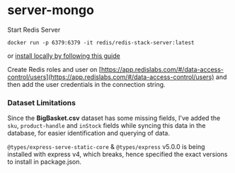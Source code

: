 # server-mongo

Start Redis Server

```
docker run -p 6379:6379 -it redis/redis-stack-server:latest
```

or [install locally by following this guide](https://redis.io/docs/install/install-redis/install-redis-on-mac-os/)

Create Redis roles and user on [https://app.redislabs.com/#/data-access-control/users](https://app.redislabs.com/#/data-access-control/users) and then add the user credentials in the connection string.

### Dataset Limitations

Since the **BigBasket.csv** dataset has some missing fields, I've added the `sku`, `product-handle` and `inStock` fields while syncing this data in the database, for easier identification and querying of data. 


`@types/express-serve-static-core` & `@types/express` v5.0.0 is being installed with express v4, which breaks, hence specified the exact versions to install in package.json.